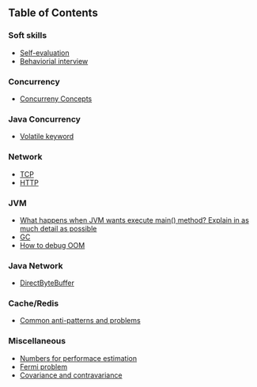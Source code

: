 ## Table of Contents

### Soft skills
* [Self-evaluation](self_eval.md)
* [Behaviorial interview](behaviorial.md)

### Concurrency
* [Concurreny Concepts](concurrency_concepts.md)

### Java Concurrency

* [Volatile keyword](http://george24601.github.io/2018/10/08/volatile.html)

### Network

* [TCP]()
* [HTTP]()

### JVM

* [What happens when JVM wants execute main() method? Explain in as much detail as possible]()
* [GC]()
* [How to debug OOM]()

### Java Network

* [DirectByteBuffer]()

### Cache/Redis

* [Common anti-patterns and problems](https://www.slideshare.net/GeorgeLi12/redis-119545669)

### Miscellaneous

* [Numbers for performace estimation](http://george24601.github.io/2018/10/09/number.html)
* [Fermi problem](http://george24601.github.io/2018/10/08/fermi.html)
* [Covariance and contravariance]()
